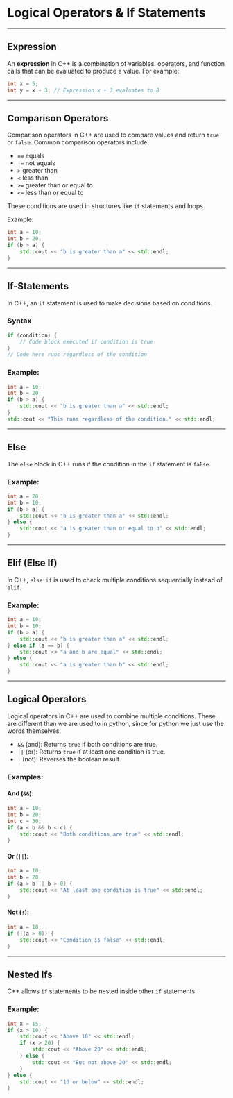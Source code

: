 # Logical Operators & If Statements

---

## Expression
An **expression** in C++ is a combination of variables, operators, and function calls that can be evaluated to produce a value. For example:

```cpp
int x = 5;
int y = x + 3; // Expression x + 3 evaluates to 8
```

---

## Comparison Operators
Comparison operators in C++ are used to compare values and return `true` or `false`. Common comparison operators include:

- `==` equals
- `!=` not equals
- `>` greater than
- `<` less than
- `>=` greater than or equal to
- `<=` less than or equal to

These conditions are used in structures like `if` statements and loops.

Example:

```cpp
int a = 10;
int b = 20;
if (b > a) {
    std::cout << "b is greater than a" << std::endl;
}
```

---

## If-Statements
In C++, an `if` statement is used to make decisions based on conditions.

### Syntax

```cpp
if (condition) {
    // Code block executed if condition is true
}
// Code here runs regardless of the condition
```

### Example:

```cpp
int a = 10;
int b = 20;
if (b > a) {
    std::cout << "b is greater than a" << std::endl;
}
std::cout << "This runs regardless of the condition." << std::endl;
```

---

## Else
The `else` block in C++ runs if the condition in the `if` statement is `false`.

### Example:

```cpp
int a = 20;
int b = 10;
if (b > a) {
    std::cout << "b is greater than a" << std::endl;
} else {
    std::cout << "a is greater than or equal to b" << std::endl;
}
```

---

## Elif (Else If)
In C++, `else if` is used to check multiple conditions sequentially instead of `elif`.

### Example:

```cpp
int a = 10;
int b = 10;
if (b > a) {
    std::cout << "b is greater than a" << std::endl;
} else if (a == b) {
    std::cout << "a and b are equal" << std::endl;
} else {
    std::cout << "a is greater than b" << std::endl;
}
```

---

## Logical Operators
Logical operators in C++ are used to combine multiple conditions. These are different than we are used to in python, since for python we just use the words themselves.

- `&&` (and): Returns `true` if both conditions are true.
- `||` (or): Returns `true` if at least one condition is true.
- `!` (not): Reverses the boolean result.

### Examples:

#### And (`&&`):

```cpp
int a = 10;
int b = 20;
int c = 30;
if (a < b && b < c) {
    std::cout << "Both conditions are true" << std::endl;
}
```

#### Or (`||`):

```cpp
int a = 10;
int b = 20;
if (a > b || b > 0) {
    std::cout << "At least one condition is true" << std::endl;
}
```

#### Not (`!`):

```cpp
int a = 10;
if (!(a > 0)) {
    std::cout << "Condition is false" << std::endl;
}
```

---

## Nested Ifs
C++ allows `if` statements to be nested inside other `if` statements.

### Example:

```cpp
int x = 15;
if (x > 10) {
    std::cout << "Above 10" << std::endl;
    if (x > 20) {
        std::cout << "Above 20" << std::endl;
    } else {
        std::cout << "But not above 20" << std::endl;
    }
} else {
    std::cout << "10 or below" << std::endl;
}

